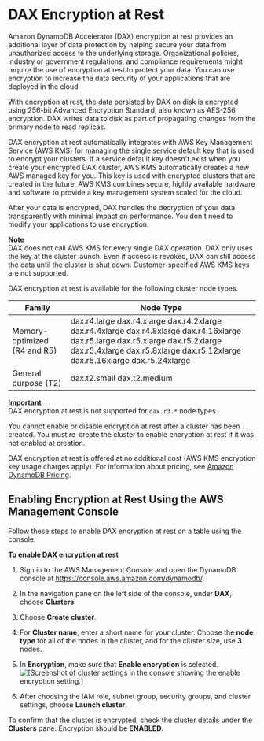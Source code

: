 # DAX Encryption at Rest<a name="DAXEncryptionAtRest"></a>

Amazon DynamoDB Accelerator \(DAX\) encryption at rest provides an additional layer of data protection by helping secure your data from unauthorized access to the underlying storage\. Organizational policies, industry or government regulations, and compliance requirements might require the use of encryption at rest to protect your data\. You can use encryption to increase the data security of your applications that are deployed in the cloud\. 

With encryption at rest, the data persisted by DAX on disk is encrypted using 256\-bit Advanced Encryption Standard, also known as AES\-256 encryption\. DAX writes data to disk as part of propagating changes from the primary node to read replicas\. 

DAX encryption at rest automatically integrates with AWS Key Management Service \(AWS KMS\) for managing the single service default key that is used to encrypt your clusters\. If a service default key doesn't exist when you create your encrypted DAX cluster, AWS KMS automatically creates a new AWS managed key for you\. This key is used with encrypted clusters that are created in the future\. AWS KMS combines secure, highly available hardware and software to provide a key management system scaled for the cloud\. 

After your data is encrypted, DAX handles the decryption of your data transparently with minimal impact on performance\. You don't need to modify your applications to use encryption\. 

**Note**  
DAX does not call AWS KMS for every single DAX operation\. DAX only uses the key at the cluster launch\. Even if access is revoked, DAX can still access the data until the cluster is shut down\. Customer\-specified AWS KMS keys are not supported\. 

DAX encryption at rest is available for the following cluster node types\.


| Family | Node Type | 
| --- | --- | 
| Memory\-optimized \(R4 and R5\) |  dax\.r4\.large dax\.r4\.xlarge dax\.r4\.2xlarge dax\.r4\.4xlarge dax\.r4\.8xlarge dax\.r4\.16xlarge dax\.r5\.large dax\.r5\.xlarge dax\.r5\.2xlarge dax\.r5\.4xlarge dax\.r5\.8xlarge dax\.r5\.12xlarge dax\.r5\.16xlarge dax\.r5\.24xlarge  | 
| General purpose \(T2\) |  dax\.t2\.small dax\.t2\.medium  | 

**Important**  
DAX encryption at rest is not supported for `dax.r3.*` node types\. 

You cannot enable or disable encryption at rest after a cluster has been created\. You must re\-create the cluster to enable encryption at rest if it was not enabled at creation\. 

DAX encryption at rest is offered at no additional cost \(AWS KMS encryption key usage charges apply\)\. For information about pricing, see [Amazon DynamoDB Pricing](https://aws.amazon.com/dynamodb/pricing)\.

## Enabling Encryption at Rest Using the AWS Management Console<a name="dax.encryption.tutorial-console"></a>

Follow these steps to enable DAX encryption at rest on a table using the console\.

**To enable DAX encryption at rest**

1. Sign in to the AWS Management Console and open the DynamoDB console at [https://console\.aws\.amazon\.com/dynamodb/](https://console.aws.amazon.com/dynamodb/)\.

1.  In the navigation pane on the left side of the console, under **DAX**, choose **Clusters**\.

1.  Choose **Create cluster**\.

1. For **Cluster name**, enter a short name for your cluster\. Choose the **node type** for all of the nodes in the cluster, and for the cluster size, use **3** nodes\.

1. In **Encryption**, make sure that **Enable encryption** is selected\.  
![\[Screenshot of cluster settings in the console showing the enable encryption setting.\]](http://docs.aws.amazon.com/amazondynamodb/latest/developerguide/images/dax_encrypt.PNG)

1. After choosing the IAM role, subnet group, security groups, and cluster settings, choose **Launch cluster**\. 

To confirm that the cluster is encrypted, check the cluster details under the **Clusters** pane\. Encryption should be **ENABLED**\.